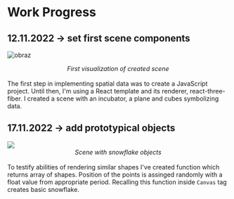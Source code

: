 <h1>Work Progress</h1>
<h2>12.11.2022 -> set first scene components</h2>

![obraz](https://user-images.githubusercontent.com/77791657/201495097-ef22b6e6-b6e9-417d-bfa4-3f5d3b5323d9.png)
<div align="center"><em>First visualization of created scene</em></div>
<br>
The first step in implementing spatial data was to create a JavaScript project. Until then, I'm using a React template and its renderer, react-three-fiber. I created a scene with an incubator, a plane and cubes symbolizing data.

<h2>17.11.2022 -> add prototypical objects </h2>
<image src="images\screen1.jpg"/>
<div align="center"><em>Scene with snowflake objects</em></div>
<br>
To testify abilities of rendering similar shapes I've created function which returns array of shapes. Position of the points is assinged randomly with a float value from appropriate period. Recalling this function inside <code>Canvas</code> tag creates basic snowflake.
<br>
